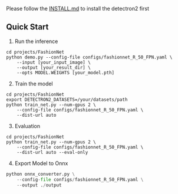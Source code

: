 Please follow the [INSTALL.md](../../INSTALL.md) to install the detectron2 first

## Quick Start
1. Run the inference 

```shell script
cd projects/FashionNet
python demo.py --config-file configs/fashionnet_R_50_FPN.yaml \
    --input [your_input_image] \  
    --output [your_result_dir] \
    --opts MODEL.WEIGHTS [your_model.pth]
```
2. Train the model 
```shell script
cd projects/FashionNet
export DETECTRON2_DATASETS=/your/datasets/path
python train_net.py --num-gpus 2 \
    --config-file configs/fashionnet_R_50_FPN.yaml \
    --dist-url auto
```
3. Evaluation
```shell script
cd projects/FashionNet
python train_net.py --num-gpus 2 \
    --config-file configs/fashionnet_R_50_FPN.yaml \
    --dist-url auto --eval-only
```

4. Export Model to Onnx 
```python
python onnx_converter.py \
    --config-file configs/fashionnet_R_50_FPN.yaml \
    --output ./output
```